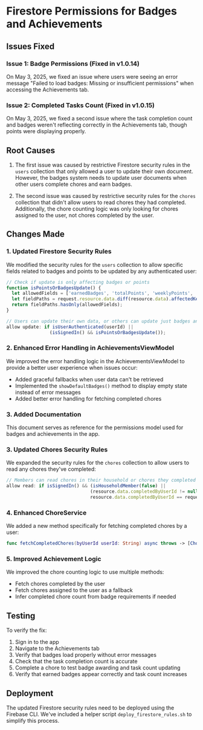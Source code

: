 # Firestore Permissions for Badges and Achievements

## Issues Fixed

### Issue 1: Badge Permissions (Fixed in v1.0.14)
On May 3, 2025, we fixed an issue where users were seeing an error message "Failed to load badges: Missing or insufficient permissions" when accessing the Achievements tab. 

### Issue 2: Completed Tasks Count (Fixed in v1.0.15)
On May 3, 2025, we fixed a second issue where the task completion count and badges weren't reflecting correctly in the Achievements tab, though points were displaying properly.

## Root Causes
1. The first issue was caused by restrictive Firestore security rules in the `users` collection that only allowed a user to update their own document. However, the badges system needs to update user documents when other users complete chores and earn badges.

2. The second issue was caused by restrictive security rules for the `chores` collection that didn't allow users to read chores they had completed. Additionally, the chore counting logic was only looking for chores assigned to the user, not chores completed by the user.

## Changes Made

### 1. Updated Firestore Security Rules
We modified the security rules for the `users` collection to allow specific fields related to badges and points to be updated by any authenticated user:

```javascript
// Check if update is only affecting badges or points
function isPointsOrBadgesUpdate() {
  let allowedFields = ['earnedBadges', 'totalPoints', 'weeklyPoints', 'monthlyPoints', 'currentWeekStartDate', 'currentMonthStartDate'];
  let fieldPaths = request.resource.data.diff(resource.data).affectedKeys();
  return fieldPaths.hasOnly(allowedFields);
}

// Users can update their own data, or others can update just badges and points
allow update: if isUserAuthenticated(userId) || 
                (isSignedIn() && isPointsOrBadgesUpdate());
```

### 2. Enhanced Error Handling in AchievementsViewModel
We improved the error handling logic in the AchievementsViewModel to provide a better user experience when issues occur:
- Added graceful fallbacks when user data can't be retrieved
- Implemented the `showDefaultBadges()` method to display empty state instead of error messages
- Added better error handling for fetching completed chores

### 3. Added Documentation
This document serves as reference for the permissions model used for badges and achievements in the app.

### 3. Updated Chores Security Rules
We expanded the security rules for the `chores` collection to allow users to read any chores they've completed:

```javascript
// Members can read chores in their household or chores they completed
allow read: if isSignedIn() && (isHouseholdMember(false) || 
                               (resource.data.completedByUserId != null && 
                               resource.data.completedByUserId == request.auth.uid));
```

### 4. Enhanced ChoreService
We added a new method specifically for fetching completed chores by a user:

```swift
func fetchCompletedChores(byUserId userId: String) async throws -> [Chore]
```

### 5. Improved Achievement Logic
We improved the chore counting logic to use multiple methods:
- Fetch chores completed by the user
- Fetch chores assigned to the user as a fallback
- Infer completed chore count from badge requirements if needed

## Testing
To verify the fix:
1. Sign in to the app
2. Navigate to the Achievements tab
3. Verify that badges load properly without error messages
4. Check that the task completion count is accurate
5. Complete a chore to test badge awarding and task count updating
6. Verify that earned badges appear correctly and task count increases

## Deployment
The updated Firestore security rules need to be deployed using the Firebase CLI. We've included a helper script `deploy_firestore_rules.sh` to simplify this process.
